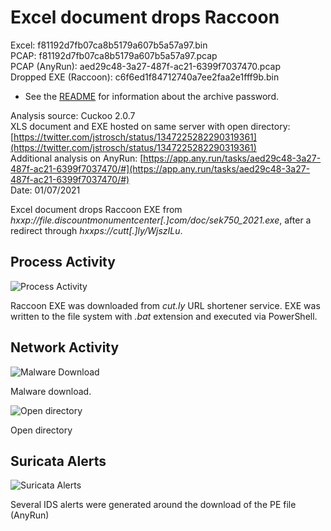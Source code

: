 # Excel document drops Raccoon 

Excel: f81192d7fb07ca8b5179a607b5a57a97.bin  
PCAP: f81192d7fb07ca8b5179a607b5a57a97.pcap  
PCAP (AnyRun): aed29c48-3a27-487f-ac21-6399f7037470.pcap  
Dropped EXE (Raccoon): c6f6ed1f84712740a7ee2faa2e1fff9b.bin 

* See the [README](https://github.com/jstrosch/malware-samples) for information about the archive password.  

Analysis source: Cuckoo 2.0.7  
XLS document and EXE hosted on same server with open directory: [https://twitter.com/jstrosch/status/1347225282290319361](https://twitter.com/jstrosch/status/1347225282290319361)  
Additional analysis on AnyRun: [https://app.any.run/tasks/aed29c48-3a27-487f-ac21-6399f7037470/#](https://app.any.run/tasks/aed29c48-3a27-487f-ac21-6399f7037470/#)  
Date: 01/07/2021  

Excel document drops Raccoon EXE from *hxxp://file.discountmonumentcenter[.]com/doc/sek750_2021.exe*, after a redirect through *hxxps://cutt[.]ly/WjszILu*.

## Process Activity

![Process Activity](https://user-images.githubusercontent.com/1920756/104872241-eae39980-5912-11eb-94b4-49727f8db4a1.png)

Raccoon EXE was downloaded from *cut.ly* URL shortener service. EXE was written to the file system with *.bat* extension and executed via PowerShell.

## Network Activity

![Malware Download](https://user-images.githubusercontent.com/1920756/104872582-db188500-5913-11eb-8b43-f43f0f3fa7cd.png)

Malware download.

![Open directory](https://user-images.githubusercontent.com/1920756/104872613-f1264580-5913-11eb-9834-dac7563edac2.png)

Open directory

## Suricata Alerts

![Suricata Alerts](https://user-images.githubusercontent.com/1920756/104872647-08fdc980-5914-11eb-8067-5ef86e4ae344.png)  

Several IDS alerts were generated around the download of the PE file (AnyRun)

